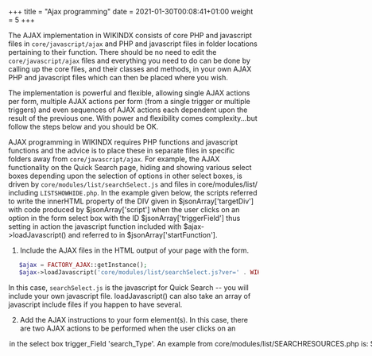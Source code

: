 +++
title = "Ajax programming"
date = 2021-01-30T00:08:41+01:00
weight = 5
+++


The AJAX implementation in WIKINDX consists of core PHP and javascript
files in `core/javascript/ajax` and PHP and javascript files in folder locations
pertaining to their function. There should be no need to edit the
`core/javascript/ajax` files and everything you need to do can be done by calling up
the core files, and their classes and methods, in your own AJAX PHP and
javascript files which can then be placed where you wish.

The implementation is powerful and flexible, allowing single AJAX
actions per form, multiple AJAX actions per form (from a single trigger
or multiple triggers) and even sequences of AJAX actions each dependent
upon the result of the previous one. With power and flexibility comes
complexity...but follow the steps below and you should be OK.

AJAX programming in WIKINDX requires PHP functions and javascript
functions and the advice is to place these in separate files
in specific folders away from `core/javascript/ajax`. For example, the AJAX
functionality on the Quick Search page, hiding and showing various
select boxes depending upon the selection of options in other select
boxes, is driven by `core/modules/list/searchSelect.js` and files
in core/modules/list/ including `LISTSHOWHIDE.php`. In the example
given below, the scripts referred to write the innerHTML property
of the DIV given in $jsonArray['targetDiv'] with code produced by
$jsonArray['script'] when the user clicks on an option in the form
select box with the ID $jsonArray['triggerField'] thus setting in
action the javascript function included with $ajax->loadJavascript()
and referred to in $jsonArray['startFunction'].

1. Include the AJAX files in the HTML output of your page with the form.

~~~~php
   $ajax = FACTORY_AJAX::getInstance();
   $ajax->loadJavascript('core/modules/list/searchSelect.js?ver=' . WIKINDX_PUBLIC_VERSION);
~~~~

In this case, `searchSelect.js` is the javascript for Quick Search -- you
will include your own javascript file. loadJavascript() can also take
an array of javascript include files if you happen to have several.

2. Add the AJAX instructions to your form element(s). In this case,
there are two AJAX actions to be performed when the user clicks on an
<OPTION> in the select box trigger_Field 'search_Type'. An example from
core/modules/list/SEARCHRESOURCES.php is:

~~~~php
   $jScript = 'index.php?action=list_LISTSHOWHIDE_CORE&method=initCategories&type=search';
   $jsonArray[] = array(
      'startFunction' => 'triggerFromMultiSelect',
      'script' => "$jScript",
      'triggerField' => 'search_Type',
      'targetDiv' => 'category'
   );
   $jScript = 'index.php?action=list_LISTSHOWHIDE_CORE&method=initKeywords&type=search';
   $jsonArray[] = array(
      'startFunction' => 'triggerFromMultiSelect',
      'script' => "$jScript",
      'triggerField' => 'search_Type',
      'targetDiv' => 'keyword'
   );
   $ajax->jActionForm('onclick', $jsonArray);
~~~~

jActionForm() inserts a javascript function into the first form element
that is created in your PHP script immediately following. You need to
do this for each form element requiring an AJAX action. 'onclick' could
be another form action such as 'onsubmit' or 'onchange' etc.

$jsonArray is an array of arrays in which you specify the initial
javascript function to be run (in this case, on 'onclick'), and any
other parameters you wish to pass to your AJAX javascript.

$jsonArray['startFunction'] should _always_ be given and is the initial
javascript function run when the user actions the form element.

$jsonArray['startFunctionVars'] is optional and, if supplied, is an array
of variables passed to 'startFunction'. For example (NB the quotes);

~~~~php
$jsonArray['startFunctionVars'] = array('"var1"', '"var2"');
// or
$jsonArray['startFunctionVars'] = array('"' . $var1 . '"', '"' . $var2 . '"');
~~~~

$jsonArray['script'] and the other array elements could be compiled
in the javascript function triggerFromMultiSelect(). Additionally,
the AJAX object also has the property 'processedScript' which is
typically created upon the basis of 'script' (as above) in your initial
javascript function (see 2b) below). In any case, the doXmlHttp()
method of ajax.js expects there to be a 'targetObj' property set in the
AJAX object and it is your responsibility to do this (see 3c) below).

In $jsonArray, you can add any other parameters you wish to be passed
to your javascript.

3. Write the javascript you require ensuring you have the function
named in $jsonArray['startFunction']. If the above steps are followed,
ajax.js will automatically create an AJAXOBJECT for each AJAX action
required and this can be accessed in your javascript as:

~~~~js
   A_OBJ[gateway.aobj_index]
~~~~

where gateway.aobj_index is an integer starting from 0 that increments
each time an AJAXOBJECT is instantiated.

If the return from 'startFunction' is defined and 'false', then
gateway() will bail out -- if 'startFunction' has been put into play by
the submit button of a form, then the form will not be submitted.

The AJAXOBJECT has several properties and methods available to use:

   a) A_OBJ[gateway.aobj_index].input -- this is a duplicate of
      $jsonArray set in the PHP script above. So, for example, the PHP
      $jsonArray['script'] element can be accessed in your javascript as
      A_OBJ[gateway.aobj_index].input.script

   b) A_OBJ[gateway.aobj_index].processedScript -- this must be
      set if you are going to use A_OBJ[gateway.aobj_index].doXmlHttp
      (see below). If your javascript function processes the output of
      $jsonArray['triggerField'] to build up a script with querystring,
      then you might do:

~~~~js
         A_OBJ[gateway.aobj_index].processedScript =
            A_OBJ[gateway.aobj_index].input.script + '<&key=value&key=value>';
~~~~

   c) A_OBJ[gateway.aobj_index].targetObj -- this must be set if
      you are going to use A_OBJ[gateway.aobj_index].doXmlHttp (see
      below). This is HTML element whose innerHTML property will be set by
      A_OBJ[gateway.aobj_index].doXmlHttp. Thus, you might do (based on
      $jsonArray above -- for coreGetElementById(), see below):

~~~~js
         A_OBJ[gateway.aobj_index].targetObj =
            coreGetElementById(A_OBJ[gateway.aobj_index].input.targetDiv);
~~~~

   d) A_OBJ[gateway.aobj_index].phpResponse -- the return array from
      the PHP script called by AJAX (see below).

   e) A_OBJ[gateway.aobj_index].checkInput -- a method that checks
      $jsonArray elements are defined. It requires an array as input
      parameter:

~~~~js
   if(!A_OBJ[gateway.aobj_index].checkInput(['triggerField', 'targetDiv', 'script']))
      return false;
~~~~

   f) A_OBJ[gateway.aobj_index].doXmlHttp -- the method that executes the
   AJAX action. It requires A_OBJ[gateway.aobj_index].input.targetDiv
   to be a valid DIV element in the HTML page and that
   A_OBJ[gateway.aobj_index].processedScript (the target PHP script) be
   set. Upon executing, it will store the response back from the target
   PHP script in A_OBJ[gateway.aobj_index].phpResponse and will set the
   innerHTML property of A_OBJ[gateway.aobj_index].input.targetDiv to
   A_OBJ[gateway.aobj_index].phpResponse.innerHtml (see below).

   g) A_OBJ[gateway.aobj_index].triggerFromMultiSelect, A_OBJ[gateway.aobj_index].triggerFromSelect,
   and A_OBJ[gateway.aobj_index].triggerFromCheckbox (do what it says on the tin).

core/coreJavascript.js has several other functions that are commonly used in the WIKINDX AJAX implementation:

   a) coreGetElementById(id) -- returns an object of an HTML element given by
      its ID (e.g. $jsonArray['triggerField']).
   b) coreIsArray(input) -- if input is an array, return true, otherwise
      false. There is no reason $jsonArray could not be an array of arrays of
      strings and/or arrays...
   c) coreTrim(str), coreLTrim(str) and coreRTrim(str).
   d) coreSearchArray(haystack, needle) -- return array index if array
      element found, otherwise -1. Like javascript 1.5's indexOf() method
      which Firefox supports but IE does not.

See `core/modules/list/searchSelect.js` for an example implementation.

4. Finally, you need to write the PHP script that will be referenced by
$jsonArray['script'] above. Parameters are returned to this script from
the javascript as part of the URL's query string so will be available
in the standard $this->vars array of WIKINDX. The output of this script
is returned to the javascript's A_OBJ[gateway.aobj_index].phpResponse
where, in particular, A_OBJ[gateway.aobj_index].phpResponse.innerHTML
is used to set the innerHTML property of $jsonArray['targetDiv'] as
originally supplied in the first PHP script. So, after doing whatever
the PHP script does with the query string returned from javascript, you
might then send a response back to the javascript thus:

~~~~php
   $ajax = FACTORY_AJAX::getInstance();
   $jsonResponseArray = array();
   $jsonResponseArray = array(
      'innerHTML' => "$div",
      'next' => 'TRUE',
      'startFunction' => 'setDiv',
      'targetDiv' => "subcategory",
      'targetContent' => "$div2"
   );
   GLOBALS::buildOutputString($ajax->encode_jArray($jsonResponseArray));
   FACTORY_CLOSERAW::getInstance();
~~~~

The very minimum required in $jsonResponseArray is the 'innerHTML'
element which, in this case, is an HTML DIV element that appears in
the javascript as A_OBJ[gateway.aobj_index].phpResponse.innerHTML;
this is used to set the innerHTML property of the original
$jsonArray['targetDiv'] we started with. The circle has been
squared. If 'innerHTML' => false, then setting the innerHTML of
$jsonArray['targetDiv'] will be skipped -- useful if you just want to
run the 'next' function (see below).

Alternatively, if $jsonResponseArray has an 'ERROR' key (which might
be populated in PHP with the content of message's field returned by error_get_last()),
then the error message will be printed in an alert box and
the AJAX javascript will exit.

See `core/modules/list/LISTSHOWHIDE.php` for an example implementation.

However, just to be clever, the $jsonResponseArray above has four
optional elements in addition to the minimum 'innerHTML'. The important
one is 'next' and, if present, A_OBJ[gateway.aobj_index].doXmlHttp
will _continue_ onto the javascript function defined in
$jsonResponseArray['startFunction']. If 'next' is present in
$jsonResponseArray, then 'startFunction' must be too. In this case,
setDiv() is a non-core function that sets the innerHTML of the DIV
element referred to by the ID 'subcategory' to whatever $div2 is set
to; no 'script' is needed as no PHP functionality is required for
this but there is no reason not to use PHP for this continue function
which might then return another $jsonResponseArray with another 'next'
element...

NB In 3b) above, I sent a querystring to PHP with:

~~~~
'<&key=value&key=value>'
~~~~

For more complex querystrings, in javascript you can define an object,
JSON.stringify() it then, in PHP, JSON decode it. For example, my
querystring might be composed in javascript as:

~~~~js
   var jObj = new Object;
   jObj.index = 1;
   var ajaxReturn = '&ajaxReturn=' + JSON.stringify(jObj);
   A_OBJ[gateway.aobj_index].processedScript =
      A_OBJ[gateway.aobj_index].input.script + ajaxReturn;
~~~~

Then, in the PHP script which receives it, you would need to have:

~~~~php
   $jArray = $this->ajax->decode_jString($this->vars['ajaxReturn']);
~~~~

$jArray is then a PHP associative array.
